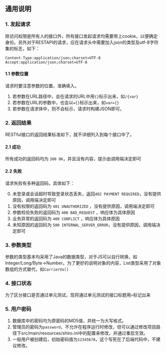 ## 通用说明

### 1. 发起请求
除访问权限是所有人的接口外，所有接口发起请求均需要带上cookie，以便确定身份。另外对于RESTAPI的请求，应在请求头中需要加入json的类型及utf-8字符集的标志，如下：
```
Content-Type:application/json;charset=UTF-8
Accept:application/json;charset=UTF-8
```

#### 1.1 参数位置
请求时要注意参数的位置，准确填入。
1. 若参数在URL路径中，会在请求的URL中用`{}`标示出来，如`/{var}`
2. 若参数在URL的参数中，也会以`={}`标示出来，如`var={}`
3. 若参数在请求体中，则不会标示，请求时构建JSON即可。

### 2. 返回结果
RESTful接口的返回结果标准如下，就不详细列入到每个接口中了。

#### 2.1 成功
所有成功的返回码均为 `200 OK`，并且没有内容，提示由调用端决定即可

#### 2.2 失败
请求失败有多种返回码，具体如下：

0. 未登录或会话超时导致登录状态丢失，返回`402 PAYMENT REQUIRED`，没有提供原因，调用端决定即可
1. 没有权限的返回码为 `401 UNAUTHORIZED` ，没有提供原因，调用端决定即可
2. 参数校验失败的返回码为 `400 BAD_REQUEST` ，响应体为具体原因
3. 业务异常的返回码为 `409 CONFLICT` ，响应体为具体原因
4. 未知原因的返回码为 `500 INTERNAL_SERVER_ERROR`，没有提供原因，调用端决定即可

### 3. 参数类型

参数的类型基本均采用了Java的数据类型，对于JS可以自行转换，如Integer/Long/Byte->Number。为了更好的说明对象的内容，List类型采用了对象数组的方式替代，如`CarrierVo[]`

### 4. 接口状态

为了区分接口是否通过单元测试，现将通过单元测试的接口标题用`>`标记出来

### 5. 用户密码
1. 数据库中的密码均为原密码的MD5值，并统一为大写格式。
2. 管理员的密码为`password`，不允许在程序运行时修改，但可以通过修改项目路径下src/main/resources/shiro.ini中的配置来修改，并通过重启生效。
3. 一般用户被创建后，初始密码值为`12345678`，这个写死在了后端代码中，不建议修改。